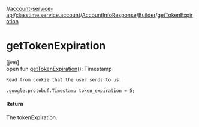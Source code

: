 //[account-service-api](../../../../index.md)/[classtime.service.account](../../index.md)/[AccountInfoResponse](../index.md)/[Builder](index.md)/[getTokenExpiration](get-token-expiration.md)

# getTokenExpiration

[jvm]\
open fun [getTokenExpiration](get-token-expiration.md)(): Timestamp

```kotlin
Read from cookie that the user sends to us.

```
`.google.protobuf.Timestamp token_expiration = 5;`

#### Return

The tokenExpiration.
